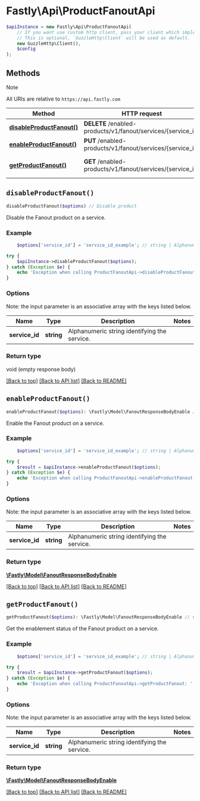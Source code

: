 # Fastly\Api\ProductFanoutApi


```php
$apiInstance = new Fastly\Api\ProductFanoutApi(
    // If you want use custom http client, pass your client which implements `GuzzleHttp\ClientInterface`.
    // This is optional, `GuzzleHttp\Client` will be used as default.
    new GuzzleHttp\Client(),
    $config
);
```

## Methods

> [!NOTE]
> All URIs are relative to `https://api.fastly.com`

Method | HTTP request | Description
------ | ------------ | -----------
[**disableProductFanout()**](ProductFanoutApi.md#disableProductFanout) | **DELETE** /enabled-products/v1/fanout/services/{service_id} | Disable product
[**enableProductFanout()**](ProductFanoutApi.md#enableProductFanout) | **PUT** /enabled-products/v1/fanout/services/{service_id} | Enable product
[**getProductFanout()**](ProductFanoutApi.md#getProductFanout) | **GET** /enabled-products/v1/fanout/services/{service_id} | Get product enablement status


## `disableProductFanout()`

```php
disableProductFanout($options) // Disable product
```

Disable the Fanout product on a service.

### Example
```php
    $options['service_id'] = 'service_id_example'; // string | Alphanumeric string identifying the service.

try {
    $apiInstance->disableProductFanout($options);
} catch (Exception $e) {
    echo 'Exception when calling ProductFanoutApi->disableProductFanout: ', $e->getMessage(), PHP_EOL;
}
```

### Options

Note: the input parameter is an associative array with the keys listed below.

Name | Type | Description  | Notes
------------- | ------------- | ------------- | -------------
**service_id** | **string** | Alphanumeric string identifying the service. |

### Return type

void (empty response body)

[[Back to top]](#) [[Back to API list]](../../README.md#endpoints)
[[Back to README]](../../README.md)

## `enableProductFanout()`

```php
enableProductFanout($options): \Fastly\Model\FanoutResponseBodyEnable // Enable product
```

Enable the Fanout product on a service.

### Example
```php
    $options['service_id'] = 'service_id_example'; // string | Alphanumeric string identifying the service.

try {
    $result = $apiInstance->enableProductFanout($options);
} catch (Exception $e) {
    echo 'Exception when calling ProductFanoutApi->enableProductFanout: ', $e->getMessage(), PHP_EOL;
}
```

### Options

Note: the input parameter is an associative array with the keys listed below.

Name | Type | Description  | Notes
------------- | ------------- | ------------- | -------------
**service_id** | **string** | Alphanumeric string identifying the service. |

### Return type

[**\Fastly\Model\FanoutResponseBodyEnable**](../Model/FanoutResponseBodyEnable.md)

[[Back to top]](#) [[Back to API list]](../../README.md#endpoints)
[[Back to README]](../../README.md)

## `getProductFanout()`

```php
getProductFanout($options): \Fastly\Model\FanoutResponseBodyEnable // Get product enablement status
```

Get the enablement status of the Fanout product on a service.

### Example
```php
    $options['service_id'] = 'service_id_example'; // string | Alphanumeric string identifying the service.

try {
    $result = $apiInstance->getProductFanout($options);
} catch (Exception $e) {
    echo 'Exception when calling ProductFanoutApi->getProductFanout: ', $e->getMessage(), PHP_EOL;
}
```

### Options

Note: the input parameter is an associative array with the keys listed below.

Name | Type | Description  | Notes
------------- | ------------- | ------------- | -------------
**service_id** | **string** | Alphanumeric string identifying the service. |

### Return type

[**\Fastly\Model\FanoutResponseBodyEnable**](../Model/FanoutResponseBodyEnable.md)

[[Back to top]](#) [[Back to API list]](../../README.md#endpoints)
[[Back to README]](../../README.md)
